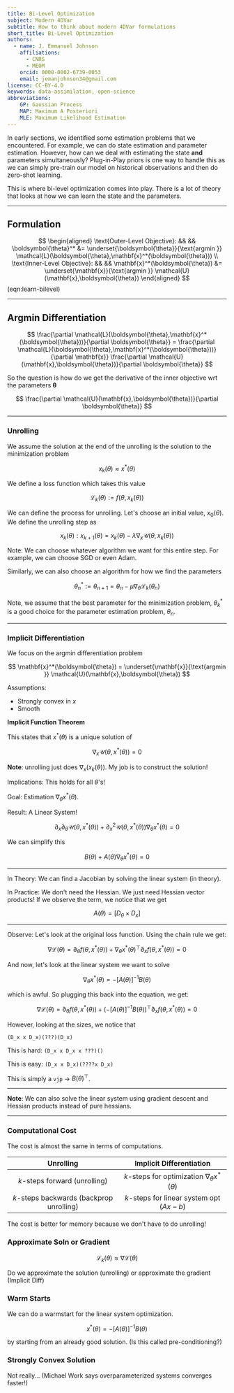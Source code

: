 ```yaml
---
title: Bi-Level Optimization
subject: Modern 4DVar
subtitle: How to think about modern 4DVar formulations
short_title: Bi-Level Optimization
authors:
  - name: J. Emmanuel Johnson
    affiliations:
      - CNRS
      - MEOM
    orcid: 0000-0002-6739-0053
    email: jemanjohnson34@gmail.com
license: CC-BY-4.0
keywords: data-assimilation, open-science
abbreviations:
    GP: Gaussian Process
    MAP: Maximum A Posteriori
    MLE: Maximum Likelihood Estimation
---
```


In early sections, we identified some estimation problems that we encountered. 
For example, we can do state estimation and parameter estimation.
However, how can we deal with estimating the state **and** parameters simultaneously?
Plug-in-Play priors is one way to handle this as we can simply pre-train our model on historical observations and then do zero-shot learning.

This is where bi-level optimization comes into play.
There is a lot of theory that looks at how we can learn the state and the parameters.

---
## Formulation


$$
\begin{aligned}
\text{Outer-Level Objective}: && &&
\boldsymbol{\theta}^* &= \underset{\boldsymbol{\theta}}{\text{argmin  }}  \mathcal{L}(\boldsymbol{\theta},\mathbf{x}^*(\boldsymbol{\theta})) \\
\text{Inner-Level Objective}: && &&
\mathbf{x}^*(\boldsymbol{\theta}) &= \underset{\mathbf{x}}{\text{argmin  }} \mathcal{U}(\mathbf{x},\boldsymbol{\theta})
\end{aligned}
$$ (eqn:learn-bilevel)


---
## Argmin Differentiation

$$
\frac{\partial \mathcal{L}(\boldsymbol{\theta},\mathbf{x}^*(\boldsymbol{\theta}))}{\partial \boldsymbol{\theta}} =
\frac{\partial \mathcal{L}(\boldsymbol{\theta},\mathbf{x}^*(\boldsymbol{\theta}))}{\partial \mathbf{x}}
\frac{\partial \mathcal{U}(\mathbf{x},\boldsymbol{\theta})}{\partial \boldsymbol{\theta}}
$$

So the question is how do we get the derivative of the inner objective wrt the parameters $\boldsymbol{\theta}$

$$
\frac{\partial \mathcal{U}(\mathbf{x},\boldsymbol{\theta})}{\partial \boldsymbol{\theta}}
$$


---

### Unrolling

We assume the solution at the end of the unrolling is the solution to the minimization problem

$$
x_k(\theta) \approx x^*(\theta)
$$

We define a loss function which takes this value

$$
\mathcal{L}_k(\theta) := f(\theta, x_k(\theta))
$$

We can define the process for unrolling. Let's choose an initial value, $x_0(\theta)$. We define the unrolling step as

$$
x_k(\theta): x_{k+1}(\theta) = x_k(\theta) - \lambda \nabla_x\mathcal{U}(\theta,x_k(\theta))
$$

Note: We can choose whatever algorithm we want for this entire step. For example, we can choose SGD or even Adam.

Similarly, we can also choose an algorithm for how we find the parameters

$$
\theta_n^*:=\theta_{n+1} = \theta_n - \mu \nabla_\theta \mathcal{L}_k(\theta_n)
$$

Note, we assume that the best parameter for the minimization problem, $\theta_k^*$ is a good choice for the parameter estimation problem, $\theta_n$.


---
### Implicit Differentiation

We focus on the argmin differentiation problem

$$
\mathbf{x}^*(\boldsymbol{\theta}) = \underset{\mathbf{x}}{\text{argmin  }} \mathcal{U}(\mathbf{x},\boldsymbol{\theta})
$$


Assumptions:
* Strongly convex in $x$
* Smooth

**Implicit Function Theorem**

This states that $x^*(\theta)$ is a unique solution of

$$
\nabla_x \mathcal{U}(\theta, x^*(\theta)) = 0
$$

**Note**: unrolling just does $\nabla_x (x_k(\theta))$. My job is to construct the solution!

Implications: This holds for all $\theta$'s!

Goal: Estimation $\nabla_\theta x^*(\theta)$.

Result: A Linear System!

$$
\partial_x \partial_\theta \mathcal{U}(\theta,x^*(\theta)) + \partial^2_x\mathcal{U}(\theta,x^*(\theta)) \nabla_\theta x^*(\theta) = 0
$$

We can simplify this

$$
B(\theta) + A(\theta) \nabla_\theta x^*(\theta) = 0
$$

---

In Theory: We can find a Jacobian by solving the linear system (in theory).

In Practice: We don't need the Hessian. We just need Hessian vector products! If we observe the term, we notice that we get

$$
A(\theta) = [D_\theta \times D_x]
$$

---

Observe: Let's look at the original loss function. Using the chain rule we get:

$$
\nabla \mathcal{L}(\theta) = \partial_\theta f(\theta, x^*(\theta)) + \nabla_\theta x^*(\theta)^\top \partial_x f(\theta, x^*(\theta)) = 0
$$

And now, let's look at the linear system we want to solve

$$
\nabla_\theta x^*(\theta) = - \left[A(\theta)\right]^{-1}B(\theta)
$$

which is awful. So plugging this back into the equation, we get:

$$
\nabla \mathcal{L}(\theta) = \partial_\theta f(\theta, x^*(\theta)) + \left(-\left[A(\theta)\right]^{-1}B(\theta)\right)^\top \partial_x f(\theta, x^*(\theta)) = 0
$$

However, looking at the sizes, we notice that

`(D_x x D_x)(???)(D_x)`

This is hard: `(D_x x D_x x ???)()`

This is easy: `(D_x x D_x)(????x D_x)`

This is simply a `vjp` -> $B(\theta)^\top$.

---

**Note**: We can also solve the linear system using gradient descent and Hessian products instead of pure hessians.

---
### Computational Cost

The cost is almost the same in terms of computations.

| Unrolling | Implicit Differentiation |
|:---------:|:------------------------:|
| $k$-steps forward (unrolling) | $k$-steps for optimization $\nabla_\theta x^*(\theta)$ |
| $k$-steps backwards (backprop unrolling) | $k$-steps for linear system opt ($Ax-b$) |

The cost is better for memory because we don't have to do unrolling!


### Approximate Soln or Gradient

$$
\mathcal{L}_k(\theta) \approx \nabla\mathcal{L}(\theta)
$$

Do we approximate the solution (unrolling) or approximate the gradient (Implicit Diff)

### Warm Starts

We can do a warmstart for the linear system optimization.

$$
x^*(\theta)=-[A(\theta)]^{-1}B(\theta)
$$

by starting from an already good solution. (Is this called pre-conditioning?)


### Strongly Convex Solution


Not really... (Michael Work says overparameterized systems converges faster!)
